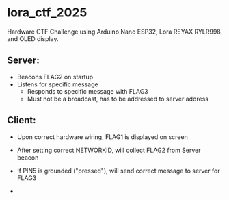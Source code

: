 # lora_ctf_2025
Hardware CTF Challenge using Arduino Nano ESP32, Lora REYAX RYLR998, and OLED display. 

## Server: 
- Beacons FLAG2 on startup
- Listens for specific message
  - Responds to specific message with FLAG3
  - Must not be a broadcast, has to be addressed to server address
 

## Client: 
- Upon correct hardware wiring, FLAG1 is displayed on screen
- After setting correct NETWORKID, will collect FLAG2 from Server beacon
- If PIN5 is grounded ("pressed"), will send correct message to server for FLAG3

- 
